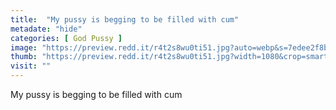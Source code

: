 ```yaml
---
title:  "My pussy is begging to be filled with cum"
metadate: "hide"
categories: [ God Pussy ]
image: "https://preview.redd.it/r4t2s8wu0ti51.jpg?auto=webp&s=7edee2f8bba57d0f14ebd32d022c3094beb976ef"
thumb: "https://preview.redd.it/r4t2s8wu0ti51.jpg?width=1080&crop=smart&auto=webp&s=3a733f959900e33dbcc5492fb06f86c5bcbc89ab"
visit: ""
---
```

My pussy is begging to be filled with cum
